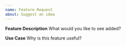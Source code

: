 ```yaml
---
name: Feature Request
about: Suggest an idea
---
```


**Feature Description**
What would you like to see added?

**Use Case**
Why is this feature useful?
